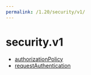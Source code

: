 ```yaml
---
permalink: /1.20/security/v1/
---
```


# security.v1



* [authorizationPolicy](authorizationPolicy.md)
* [requestAuthentication](requestAuthentication.md)